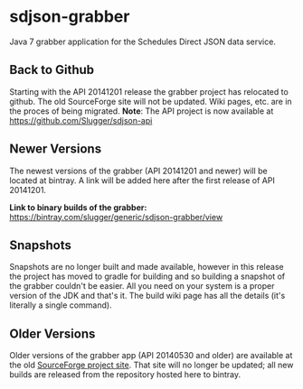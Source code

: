 # sdjson-grabber
Java 7 grabber application for the Schedules Direct JSON data service.

## Back to Github
Starting with the API 20141201 release the grabber project has relocated to github.  The old SourceForge site will not be updated.  Wiki pages, etc. are in the proces of being migrated.  **Note**: The API project is now available at https://github.com/Slugger/sdjson-api

## Newer Versions
The newest versions of the grabber (API 20141201 and newer) will be located at bintray.  A link will be added here after the first release of API 20141201.

**Link to binary builds of the grabber:** https://bintray.com/slugger/generic/sdjson-grabber/view

## Snapshots
Snapshots are no longer built and made available, however in this release the project has moved to gradle for building and so building a snapshot of the grabber couldn't be easier.  All you need on your system is a proper version of the JDK and that's it.  The build wiki page has all the details (it's literally a single command).

## Older Versions
Older versions of the grabber app (API 20140530 and older) are available at the old [SourceForge project site](https://sourceforge.net/projects/sdjson/files/?source=navbar).  That site will no longer be updated; all new builds are released from the repository hosted here to bintray.
